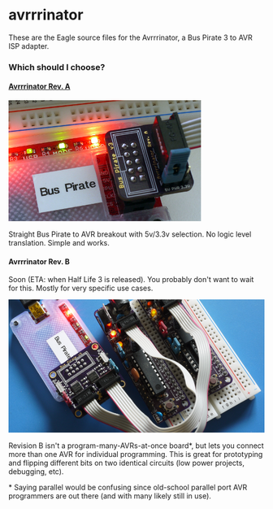 # avrrrinator

These are the Eagle source files for the Avrrrinator, a Bus Pirate 3 to AVR ISP adapter. 

### Which should I choose?


#### [Avrrrinator Rev. A](hardware/revA)

![Avrrrinator Rev A2](hardware/revA/images/avrrinator-a2-bp.png)

Straight Bus Pirate to AVR breakout with 5v/3.3v selection. No logic level
translation. Simple and works.

#### Avrrrinator Rev. B

Soon (ETA: when Half Life 3 is released). You probably don't want to wait for this. Mostly for very specific use cases.

![Avrrrinator Rev B1](hardware/revB/images/avrrrinator-b-preview.png)

Revision B isn't a program-many-AVRs-at-once board\*, but lets you connect more than one AVR for individual programming. This is great for prototyping and flipping different bits on two identical circuits (low power projects, debugging, etc). 

\* Saying parallel would be confusing since old-school parallel port AVR programmers are out there (and with many likely still in use).
